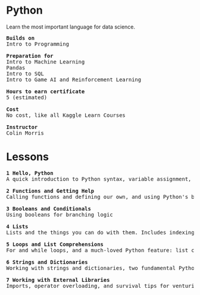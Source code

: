# Python
Learn the most important language for data science.
<pre>
<b>Builds on</b>
Intro to Programming

<b>Preparation for</b>
Intro to Machine Learning
Pandas
Intro to SQL
Intro to Game AI and Reinforcement Learning

<b>Hours to earn certificate</b>
5 (estimated)

<b>Cost</b>
No cost, like all Kaggle Learn Courses

<b>Instructor</b>
Colin Morris
</pre>


# Lessons
<pre>
<b>1 Hello, Python</b>
A quick introduction to Python syntax, variable assignment, and numbers

<b>2 Functions and Getting Help</b>
Calling functions and defining our own, and using Python's builtin documentation

<b>3 Booleans and Conditionals</b>
Using booleans for branching logic

<b>4 Lists</b>
Lists and the things you can do with them. Includes indexing, slicing and mutating

<b>5 Loops and List Comprehensions</b>
For and while loops, and a much-loved Python feature: list comprehensions

<b>6 Strings and Dictionaries</b>
Working with strings and dictionaries, two fundamental Python data types

<b>7 Working with External Libraries</b>
Imports, operator overloading, and survival tips for venturing into the world of external libraries
</pre>
